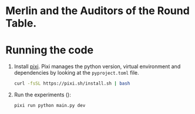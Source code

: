 # Merlin and the Auditors of the Round Table. 

# Running the code

1. Install [pixi](https://pixi.sh/latest/). Pixi manages the python version, virtual environment and
   dependencies by looking at the `pyproject.toml` file. 
    
   ```bash
   curl -fsSL https://pixi.sh/install.sh | bash
   ```

2. Run the experiments (): 
   ```bash
   pixi run python main.py dev
   ```